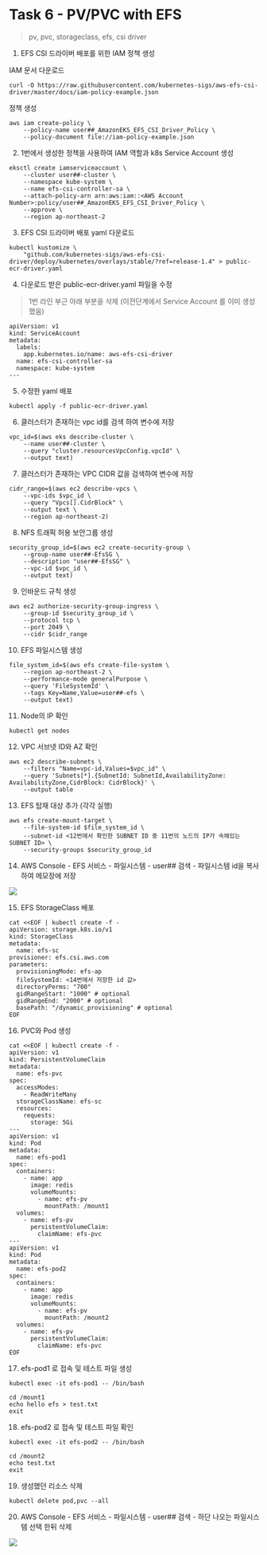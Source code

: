 # Task 6 - PV/PVC with EFS

> pv, pvc, storageclass, efs, csi driver

1. EFS CSI 드라이버 배포를 위한 IAM 정책 생성

IAM 문서 다운로드
```
curl -O https://raw.githubusercontent.com/kubernetes-sigs/aws-efs-csi-driver/master/docs/iam-policy-example.json
```

정책 생성
```
aws iam create-policy \
    --policy-name user##_AmazonEKS_EFS_CSI_Driver_Policy \
    --policy-document file://iam-policy-example.json
```

2. 1번에서 생성한 정책을 사용하여 IAM 역할과 k8s Service Account 생성
```
eksctl create iamserviceaccount \
    --cluster user##-cluster \
    --namespace kube-system \
    --name efs-csi-controller-sa \
    --attach-policy-arn arn:aws:iam::<AWS Account Number>:policy/user##_AmazonEKS_EFS_CSI_Driver_Policy \
    --approve \
    --region ap-northeast-2
```

3. EFS CSI 드라이버 배포 yaml 다운로드
```
kubectl kustomize \
    "github.com/kubernetes-sigs/aws-efs-csi-driver/deploy/kubernetes/overlays/stable/?ref=release-1.4" > public-ecr-driver.yaml
```

4. 다운로드 받은 public-ecr-driver.yaml 파일을 수정 

> 1번 라인 부근 아래 부분을 삭제 (이전단계에서 Service Account 를 이미 생성 했음)
```
apiVersion: v1
kind: ServiceAccount
metadata:
  labels:
    app.kubernetes.io/name: aws-efs-csi-driver
  name: efs-csi-controller-sa
  namespace: kube-system
---
```

5. 수정한 yaml 배포
```
kubectl apply -f public-ecr-driver.yaml
```

6. 클러스터가 존재하는 vpc id를 검색 하여 변수에 저장
```
vpc_id=$(aws eks describe-cluster \
    --name user##-cluster \
    --query "cluster.resourcesVpcConfig.vpcId" \
    --output text)
```

7. 클러스터가 존재하는 VPC CIDR 값을 검색하여 변수에 저장
```
cidr_range=$(aws ec2 describe-vpcs \
    --vpc-ids $vpc_id \
    --query "Vpcs[].CidrBlock" \
    --output text \
    --region ap-northeast-2)
```

8. NFS 트래픽 허용 보안그룹 생성
```
security_group_id=$(aws ec2 create-security-group \
    --group-name user##-EfsSG \
    --description "user##-EfsSG" \
    --vpc-id $vpc_id \
    --output text)
```

9. 인바운드 규칙 생성
```
aws ec2 authorize-security-group-ingress \
    --group-id $security_group_id \
    --protocol tcp \
    --port 2049 \
    --cidr $cidr_range
```

10. EFS 파일시스템 생성
```
file_system_id=$(aws efs create-file-system \
    --region ap-northeast-2 \
    --performance-mode generalPurpose \
    --query 'FileSystemId' \
    --tags Key=Name,Value=user##-efs \
    --output text)
```

11. Node의 IP 확인
```
kubectl get nodes
```

12. VPC 서브넷 ID와 AZ 확인
```
aws ec2 describe-subnets \
    --filters "Name=vpc-id,Values=$vpc_id" \
    --query 'Subnets[*].{SubnetId: SubnetId,AvailabilityZone: AvailabilityZone,CidrBlock: CidrBlock}' \
    --output table
```

13. EFS 탑재 대상 추가 (각각 실행)
```
aws efs create-mount-target \
    --file-system-id $file_system_id \
    --subnet-id <12번에서 확인한 SUBNET ID 중 11번의 노드의 IP가 속해있는 SUBNET ID> \
    --security-groups $security_group_id
```    

14. AWS Console - EFS 서비스 - 파일시스템 - user## 검색 - 파일시스템 id을 복사하여 메모장에 저장 

![](../img/L1T6-14.png)

15. EFS StorageClass 배포
```
cat <<EOF | kubectl create -f -
apiVersion: storage.k8s.io/v1
kind: StorageClass
metadata:
  name: efs-sc
provisioner: efs.csi.aws.com
parameters:
  provisioningMode: efs-ap
  fileSystemId: <14번에서 저장한 id 값>
  directoryPerms: "700"
  gidRangeStart: "1000" # optional
  gidRangeEnd: "2000" # optional
  basePath: "/dynamic_provisioning" # optional
EOF
```

16. PVC와 Pod 생성
```
cat <<EOF | kubectl create -f -
apiVersion: v1
kind: PersistentVolumeClaim
metadata:
  name: efs-pvc
spec:
  accessModes:
    - ReadWriteMany
  storageClassName: efs-sc
  resources:
    requests:
      storage: 5Gi
---
apiVersion: v1
kind: Pod
metadata:
  name: efs-pod1
spec:
  containers:
    - name: app
      image: redis
      volumeMounts:
        - name: efs-pv
          mountPath: /mount1
  volumes:
    - name: efs-pv
      persistentVolumeClaim:
        claimName: efs-pvc
---
apiVersion: v1
kind: Pod
metadata:
  name: efs-pod2
spec:
  containers:
    - name: app
      image: redis
      volumeMounts:
        - name: efs-pv
          mountPath: /mount2
  volumes:
    - name: efs-pv
      persistentVolumeClaim:
        claimName: efs-pvc        
EOF
```

17. efs-pod1 로 접속 및 테스트 파일 생성
```
kubectl exec -it efs-pod1 -- /bin/bash
```
```
cd /mount1
echo hello efs > test.txt
exit
```

18. efs-pod2 로 접속 및 테스트 파일 확인
```
kubectl exec -it efs-pod2 -- /bin/bash
```
```
cd /mount2
echo test.txt
exit
```

19. 생성했던 리소스 삭제
```
kubectl delete pod,pvc --all
```

20. AWS Console - EFS 서비스 - 파일시스템 - user## 검색 - 하단 나오는 파일시스템 선택 한뒤 삭제

![](../img/L1T6-20.png)

